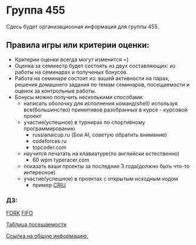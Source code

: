 # Группа 455

Сдесь будет организациооная информация для группы 455.

## Правила игры или критерии оценки:

* Критерии оценки всегда могут изменится =)
* Оценка за семместр будет состоять из двух составляющих: из работы на семинарах и полученых бонусов.
* Работа на семинаре состоит из: вашей активности на парах, решения домашнего задания по темам семинаров, посещаемости и оценок за контрольные работы.
* Бонусы можно получить несколькими способами:
	* написать оболочку для исполнения команд(shell) используя все(большинство) примитивов разобранных в курсе - курсовой проект
	* участие(успешное) в турнирах по спортивному программированию
		* russianaicup.ru (Бои AI, советую обратить внимание)
		* codeforces.ru
		* topcoder.com
	* научится печатать на клавиатуре(по английски естественно)
		* 60 wpm typeracer.com
	* показать ваши проекты за последние 3 года(должно быть что-то интересное)
	* участие(успешное) в проектах с открытым исходным кодом
		* пример [CRIU](https://github.com/xemul/criu)

### ДЗ:
[FORK](task-fork.md)
[FIFO](task-fifo.md)

[Таблица посещаемости](https://goo.gl/p3JRbA)

[Ссылка на общую информацию.](README.md)
